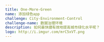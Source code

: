 ```yaml
---
title: One-More-Green
name: 添加绿色app
challenge: City-Environment-Control
challenge-name: 数据治理环境
description: 如何最快捷有效地提高城市绿化水平呢？
logo: http://i.imgur.com/mrC5xVT.png
---
```

